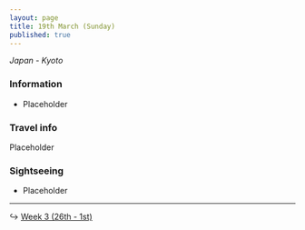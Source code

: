 ```yaml
---
layout: page
title: 19th March (Sunday)
published: true
---
```

_Japan - Kyoto_

### Information

- Placeholder

### Travel info

Placeholder

### Sightseeing

- Placeholder

<hr>

↪ [Week 3 (26th - 1st)](/days/week3/)

